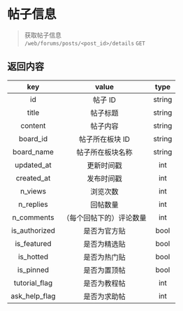 # 帖子信息

> 获取帖子信息  
> `/web/forums/posts/<post_id>/details` `GET`

## 返回内容

|      key      |          value           |  type  |
| :-----------: | :----------------------: | :----: |
|      id       |         帖子 ID          | string |
|     title     |         帖子标题         | string |
|    content    |         帖子内容         | string |
|   board_id    |     帖子所在板块 ID      | string |
|  board_name   |     帖子所在板块名称     | string |
|  updated_at   |        更新时间戳        |  int   |
|  created_at   |        发布时间戳        |  int   |
|    n_views    |         浏览次数         |  int   |
|   n_replies   |         回帖数量         |  int   |
|  n_comments   | （每个回帖下的）评论数量 |  int   |
| is_authorized |       是否为官方贴       |  bool  |
|  is_featured  |       是否为精选贴       |  bool  |
|   is_hotted   |       是否为热门贴       |  bool  |
|   is_pinned   |       是否为置顶帖       |  bool  |
| tutorial_flag |       是否为教程帖       |  int   |
| ask_help_flag |       是否为求助帖       |  int   |
